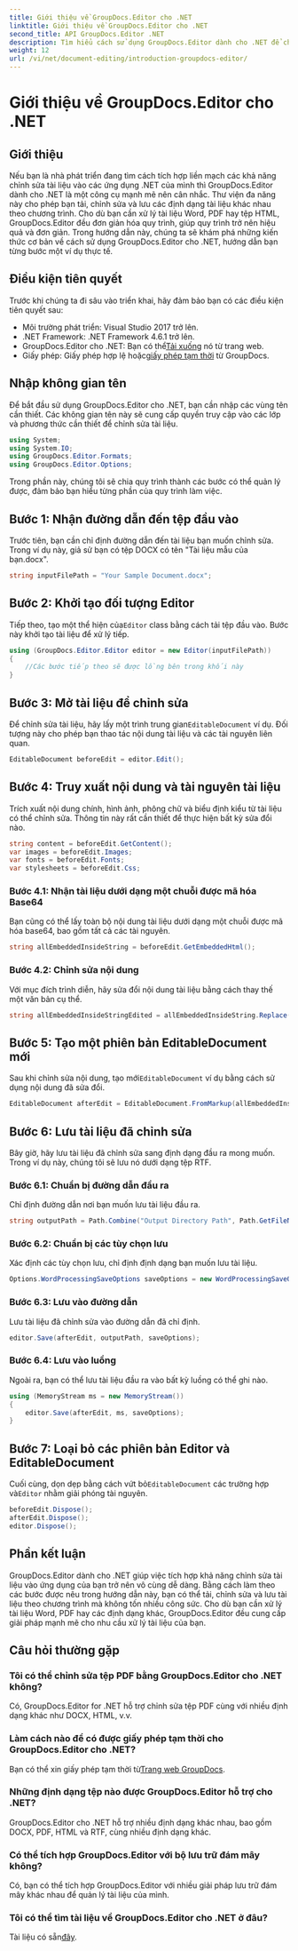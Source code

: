 ```yaml
---
title: Giới thiệu về GroupDocs.Editor cho .NET
linktitle: Giới thiệu về GroupDocs.Editor cho .NET
second_title: API GroupDocs.Editor .NET
description: Tìm hiểu cách sử dụng GroupDocs.Editor dành cho .NET để chỉnh sửa tài liệu theo chương trình với hướng dẫn chi tiết từng bước này.
weight: 12
url: /vi/net/document-editing/introduction-groupdocs-editor/
---
```


# Giới thiệu về GroupDocs.Editor cho .NET

## Giới thiệu 
Nếu bạn là nhà phát triển đang tìm cách tích hợp liền mạch các khả năng chỉnh sửa tài liệu vào các ứng dụng .NET của mình thì GroupDocs.Editor dành cho .NET là một công cụ mạnh mẽ nên cân nhắc. Thư viện đa năng này cho phép bạn tải, chỉnh sửa và lưu các định dạng tài liệu khác nhau theo chương trình. Cho dù bạn cần xử lý tài liệu Word, PDF hay tệp HTML, GroupDocs.Editor đều đơn giản hóa quy trình, giúp quy trình trở nên hiệu quả và đơn giản. Trong hướng dẫn này, chúng ta sẽ khám phá những kiến thức cơ bản về cách sử dụng GroupDocs.Editor cho .NET, hướng dẫn bạn từng bước một ví dụ thực tế.
## Điều kiện tiên quyết
Trước khi chúng ta đi sâu vào triển khai, hãy đảm bảo bạn có các điều kiện tiên quyết sau:
- Môi trường phát triển: Visual Studio 2017 trở lên.
- .NET Framework: .NET Framework 4.6.1 trở lên.
-  GroupDocs.Editor cho .NET: Bạn có thể[Tải xuống](https://releases.groupdocs.com/editor/net/) nó từ trang web.
-  Giấy phép: Giấy phép hợp lệ hoặc[giấy phép tạm thời](https://purchase.groupdocs.com/temporary-license/) từ GroupDocs.
## Nhập không gian tên
Để bắt đầu sử dụng GroupDocs.Editor cho .NET, bạn cần nhập các vùng tên cần thiết. Các không gian tên này sẽ cung cấp quyền truy cập vào các lớp và phương thức cần thiết để chỉnh sửa tài liệu.
```csharp
using System;
using System.IO;
using GroupDocs.Editor.Formats;
using GroupDocs.Editor.Options;
```

Trong phần này, chúng tôi sẽ chia quy trình thành các bước có thể quản lý được, đảm bảo bạn hiểu từng phần của quy trình làm việc.
## Bước 1: Nhận đường dẫn đến tệp đầu vào
Trước tiên, bạn cần chỉ định đường dẫn đến tài liệu bạn muốn chỉnh sửa. Trong ví dụ này, giả sử bạn có tệp DOCX có tên "Tài liệu mẫu của bạn.docx".
```csharp
string inputFilePath = "Your Sample Document.docx";
```
## Bước 2: Khởi tạo đối tượng Editor
 Tiếp theo, tạo một thể hiện của`Editor` class bằng cách tải tệp đầu vào. Bước này khởi tạo tài liệu để xử lý tiếp.
```csharp
using (GroupDocs.Editor.Editor editor = new Editor(inputFilePath))
{
    //Các bước tiếp theo sẽ được lồng bên trong khối này
}
```
## Bước 3: Mở tài liệu để chỉnh sửa
 Để chỉnh sửa tài liệu, hãy lấy một trình trung gian`EditableDocument` ví dụ. Đối tượng này cho phép bạn thao tác nội dung tài liệu và các tài nguyên liên quan.
```csharp
EditableDocument beforeEdit = editor.Edit();
```
## Bước 4: Truy xuất nội dung và tài nguyên tài liệu
Trích xuất nội dung chính, hình ảnh, phông chữ và biểu định kiểu từ tài liệu có thể chỉnh sửa. Thông tin này rất cần thiết để thực hiện bất kỳ sửa đổi nào.
```csharp
string content = beforeEdit.GetContent();
var images = beforeEdit.Images;
var fonts = beforeEdit.Fonts;
var stylesheets = beforeEdit.Css;
```
### Bước 4.1: Nhận tài liệu dưới dạng một chuỗi được mã hóa Base64
Bạn cũng có thể lấy toàn bộ nội dung tài liệu dưới dạng một chuỗi được mã hóa base64, bao gồm tất cả các tài nguyên.
```csharp
string allEmbeddedInsideString = beforeEdit.GetEmbeddedHtml();
```
### Bước 4.2: Chỉnh sửa nội dung
Với mục đích trình diễn, hãy sửa đổi nội dung tài liệu bằng cách thay thế một văn bản cụ thể.
```csharp
string allEmbeddedInsideStringEdited = allEmbeddedInsideString.Replace("Subtitle", "Edited subtitle");
```
## Bước 5: Tạo một phiên bản EditableDocument mới
 Sau khi chỉnh sửa nội dung, tạo mới`EditableDocument` ví dụ bằng cách sử dụng nội dung đã sửa đổi.
```csharp
EditableDocument afterEdit = EditableDocument.FromMarkup(allEmbeddedInsideStringEdited, null);
```
## Bước 6: Lưu tài liệu đã chỉnh sửa
Bây giờ, hãy lưu tài liệu đã chỉnh sửa sang định dạng đầu ra mong muốn. Trong ví dụ này, chúng tôi sẽ lưu nó dưới dạng tệp RTF.
### Bước 6.1: Chuẩn bị đường dẫn đầu ra
Chỉ định đường dẫn nơi bạn muốn lưu tài liệu đầu ra.
```csharp
string outputPath = Path.Combine("Output Directory Path", Path.GetFileNameWithoutExtension(inputFilePath) + ".rtf");
```
### Bước 6.2: Chuẩn bị các tùy chọn lưu
Xác định các tùy chọn lưu, chỉ định định dạng bạn muốn lưu tài liệu.
```csharp
Options.WordProcessingSaveOptions saveOptions = new WordProcessingSaveOptions(WordProcessingFormats.Rtf);
```
### Bước 6.3: Lưu vào đường dẫn
Lưu tài liệu đã chỉnh sửa vào đường dẫn đã chỉ định.
```csharp
editor.Save(afterEdit, outputPath, saveOptions);
```
### Bước 6.4: Lưu vào luồng
Ngoài ra, bạn có thể lưu tài liệu đầu ra vào bất kỳ luồng có thể ghi nào.
```csharp
using (MemoryStream ms = new MemoryStream())
{
    editor.Save(afterEdit, ms, saveOptions);
}
```
## Bước 7: Loại bỏ các phiên bản Editor và EditableDocument
 Cuối cùng, dọn dẹp bằng cách vứt bỏ`EditableDocument` các trường hợp và`Editor` nhằm giải phóng tài nguyên.
```csharp
beforeEdit.Dispose();
afterEdit.Dispose();
editor.Dispose();
```

## Phần kết luận
GroupDocs.Editor dành cho .NET giúp việc tích hợp khả năng chỉnh sửa tài liệu vào ứng dụng của bạn trở nên vô cùng dễ dàng. Bằng cách làm theo các bước được nêu trong hướng dẫn này, bạn có thể tải, chỉnh sửa và lưu tài liệu theo chương trình mà không tốn nhiều công sức. Cho dù bạn cần xử lý tài liệu Word, PDF hay các định dạng khác, GroupDocs.Editor đều cung cấp giải pháp mạnh mẽ cho nhu cầu xử lý tài liệu của bạn.
## Câu hỏi thường gặp
### Tôi có thể chỉnh sửa tệp PDF bằng GroupDocs.Editor cho .NET không?
Có, GroupDocs.Editor for .NET hỗ trợ chỉnh sửa tệp PDF cùng với nhiều định dạng khác như DOCX, HTML, v.v.
### Làm cách nào để có được giấy phép tạm thời cho GroupDocs.Editor cho .NET?
 Bạn có thể xin giấy phép tạm thời từ[Trang web GroupDocs](https://purchase.groupdocs.com/temporary-license/).
### Những định dạng tệp nào được GroupDocs.Editor hỗ trợ cho .NET?
GroupDocs.Editor cho .NET hỗ trợ nhiều định dạng khác nhau, bao gồm DOCX, PDF, HTML và RTF, cùng nhiều định dạng khác.
### Có thể tích hợp GroupDocs.Editor với bộ lưu trữ đám mây không?
Có, bạn có thể tích hợp GroupDocs.Editor với nhiều giải pháp lưu trữ đám mây khác nhau để quản lý tài liệu của mình.
### Tôi có thể tìm tài liệu về GroupDocs.Editor cho .NET ở đâu?
Tài liệu có sẵn[đây](https://tutorials.groupdocs.com/editor/net/).